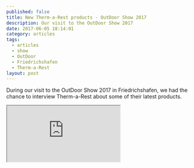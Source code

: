 ```yaml
---
published: false
title: New Therm-a-Rest products - OutDoor Show 2017
description: Our visit to the OutDoor Show 2017
date: 2017-06-05 18:14:01
category: articles
tags:
  - articles
  - show
  - OutDoor
  - Friedrichshafen
  - Therm-a-Rest
layout: post
---
```

During our visit to the OutDoor Show 2017 in Friedrichshafen, we had the chance to interview Therm-a-Rest about some of their latest products.

<div class="embed-responsive embed-responsive-16by9">
    <iframe class="embed-responsive-item" src="https://www.youtube.com/embed/SRuUvxdM5XA"></iframe>
</div>
